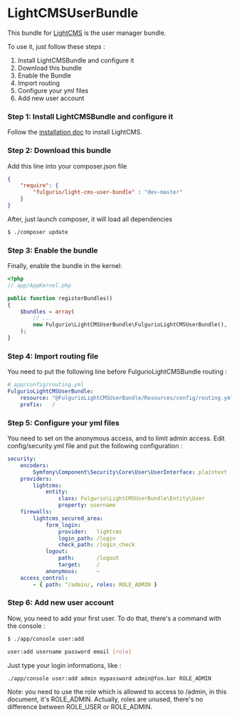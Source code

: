 LightCMSUserBundle
========
This bundle for [LightCMS](https://github.com/fulgurio/LightCMSBundle) is the user manager bundle.

To use it, just follow these steps :

1. Install LightCMSBundle and configure it
2. Download this bundle
3. Enable the Bundle
4. Import routing
5. Configure your yml files
6. Add new user account


### Step 1: Install LightCMSBundle and configure it

Follow the [installation doc](https://github.com/fulgurio/LightCMSBundle/blob/master/Resources/docs/Installation.md) to install LightCMS.

### Step 2: Download this bundle

Add this line into your composer.json file

``` json
{
    "require": {
        "fulgurio/light-cms-user-bundle" : "dev-master"
    }
}
```

After, just launch composer, it will load all dependencies

``` bash
$ ./composer update
```

### Step 3: Enable the bundle

Finally, enable the bundle in the kernel:

``` php
<?php
// app/AppKernel.php

public function registerBundles()
{
    $bundles = array(
        // ...
        new Fulgurio\LightCMSUserBundle\FulgurioLightCMSUserBundle(),
    );
}
```

### Step 4: Import routing file

You need to put the following line before FulgurioLightCMSBundle routing :

``` yaml
# app/config/routing.yml
FulgurioLightCMSUserBundle:
    resource: "@FulgurioLightCMSUserBundle/Resources/config/routing.yml"
    prefix:   /

```

### Step 5: Configure your yml files

You need to set on the anonymous access, and to limit admin access. Edit
config/security.yml file and put the following configuration :
``` yaml
security:
    encoders:
        Symfony\Component\Security\Core\User\UserInterface: plaintext
    providers:
        lightcms:
            entity:
                class: Fulgurio\LightCMSUserBundle\Entity\User
                property: username
    firewalls:
        lightcms_secured_area:
            form_login:
                provider:   lightcms
                login_path: /login
                check_path: /login_check
            logout:
                path:       /logout
                target:     /
            anonymous:      ~
    access_control:
        - { path: ^/admin/, roles: ROLE_ADMIN }
```

### Step 6: Add new user account

Now, you need to add your first user. To do that, there's a command with the
console :
``` bash
$ ./app/console user:add

user:add username password email [role]
```

Just type your login informations, like :
``` bash
./app/console user:add admin mypassword admin@foo.bar ROLE_ADMIN
```

Note: you need to use the role which is allowed to access to /admin, in this
document, it's ROLE_ADMIN. Actually, roles are unused, there's no difference
between ROLE_USER or ROLE_ADMIN.